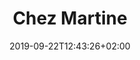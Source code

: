 ---
title: "Chez Martine"
date: 2019-09-22T12:43:26+02:00
type: "events"
description: "La bibine c'est chez Martine !"
address: "99 rue joséphine"
postalCode: "33300"
city: "Bordeaux"
label: ""
photos: ["/img/event1/event1_1.jpg", "/img/event1/event1_2.jpg", "/img/event1/event1_3.jpg", "/img/event1/event1_4.jpg", "/img/event1/event1_5.jpg"]
draft: true
important: false
association: "asso2"
when: "2019-09-25"
---